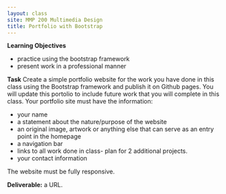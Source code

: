 ```yaml
---
layout: class
site: MMP 200 Multimedia Design
title: Portfolio with Bootstrap
---
```


**Learning Objectives** 
- practice using the bootstrap framework
- present work in a professional manner

**Task** 
Create a simple portfolio website for the work you have done in this class using the Bootstrap framework and publish it on Github pages. You will update this portolio to include future work that you will complete in this class. Your portfolio site must have the information: 
- your name
- a statement about the nature/purpose of the website
- an original image, artwork or anything else that can serve as an entry point in the homepage
- a navigation bar
- links to all work done in class- plan for 2 additional projects.
- your contact information

The website must be fully responsive.

**Deliverable:** a URL.
